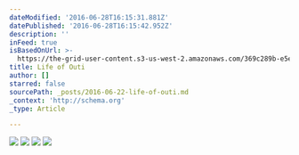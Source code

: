 ```yaml
---
dateModified: '2016-06-28T16:15:31.881Z'
datePublished: '2016-06-28T16:15:42.952Z'
description: ''
inFeed: true
isBasedOnUrl: >-
  https://the-grid-user-content.s3-us-west-2.amazonaws.com/369c289b-e5ed-4639-91be-90104eb3e483.jpg
title: Life of Outi
author: []
starred: false
sourcePath: _posts/2016-06-22-life-of-outi.md
_context: 'http://schema.org'
_type: Article

---
```

![](https://imgflo.herokuapp.com/graph/vahj1ThiexotieMo/ce5b60d513e4dd84fd7573991917cc3c/croprotate.jpg?cropheight=1013&cropwidth=1350&degrees=0&input=https://the-grid-user-content.s3-us-west-2.amazonaws.com/369c289b-e5ed-4639-91be-90104eb3e483.jpg&x=0&y=0)
![](https://the-grid-user-content.s3-us-west-2.amazonaws.com/62df925b-3b98-47c6-8d8e-96a7645773ff.jpg)
![](https://imgflo.herokuapp.com/graph/vahj1ThiexotieMo/9e324fc8c6f932d084af4cbafd908cb1/croprotate.jpg?cropheight=1013&cropwidth=1350&degrees=0&input=https://the-grid-user-content.s3-us-west-2.amazonaws.com/9a7fd789-91a3-43c3-9f65-c1eea2fc4bc1.jpg&x=0&y=0)
![](https://imgflo.herokuapp.com/graph/vahj1ThiexotieMo/615aacab9eb9088989a194abe561abd4/croprotate.jpg?cropheight=1013&cropwidth=1350&degrees=0&input=https://the-grid-user-content.s3-us-west-2.amazonaws.com/696b1b51-02cc-421e-b4ac-c5fa4893d0ee.jpg&x=0&y=0)